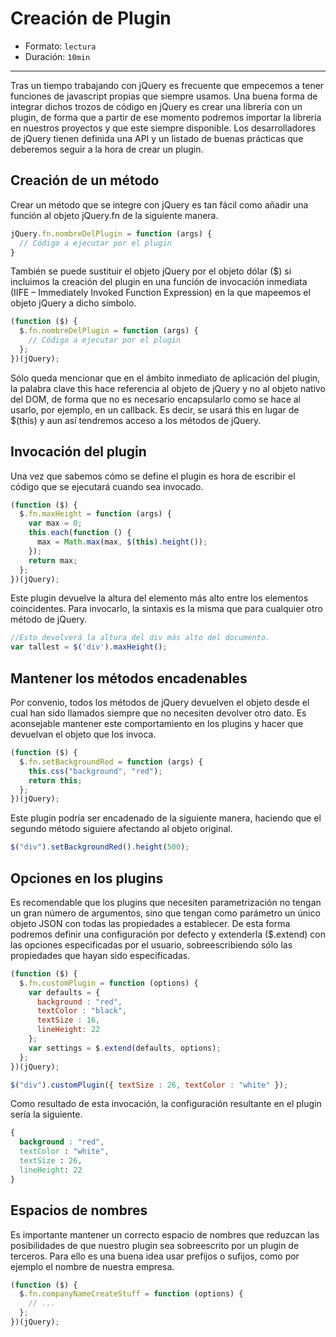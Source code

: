 # Creación de Plugin

* Formato: `lectura`
* Duración: `10min`

***

Tras un tiempo trabajando con jQuery es frecuente que empecemos a tener
funciones de javascript propias que siempre usamos.
Una buena forma de integrar dichos trozos de código en jQuery es crear una
librería con un plugin, de forma que a partir de ese momento podremos importar
la librería en nuestros proyectos y que este siempre disponible.
Los desarrolladores de jQuery tienen definida una API y un listado de buenas
prácticas que deberemos seguir a la hora de crear un plugin.

## Creación de un método

Crear un método que se integre con jQuery es tan fácil como añadir una función
al objeto jQuery.fn de la siguiente manera.

```js
jQuery.fn.nombreDelPlugin = function (args) {
  // Código a ejecutar por el plugin
}
```

También se puede sustituir el objeto jQuery por el objeto dólar ($) si
incluimos la creación del plugin en una función de invocación inmediata (IIFE
– Immediately Invoked Function Expression) en la que mapeemos el objeto jQuery
a dicho símbolo.

```js
(function ($) {
  $.fn.nombreDelPlugin = function (args) {
    // Código a ejecutar por el plugin
  };
})(jQuery);
```

Sólo queda mencionar que en el ámbito inmediato de aplicación del plugin, la
palabra clave this hace referencia al objeto de jQuery y no al objeto nativo
del DOM, de forma que no es necesario encapsularlo como se hace al usarlo, por
ejemplo, en un callback. Es decir, se usará this en lugar de $(this) y aun así
tendremos acceso a los métodos de jQuery.

## Invocación del plugin

Una vez que sabemos cómo se define el plugin es hora de escribir el código que
se ejecutará cuando sea invocado.

```js
(function ($) {
  $.fn.maxHeight = function (args) {
    var max = 0;
    this.each(function () {
      max = Math.max(max, $(this).height());
    });
    return max;
  };
})(jQuery);
```

Este plugin devuelve la altura del elemento más alto entre los elementos
coincidentes.
Para invocarlo, la sintaxis es la misma que para cualquier otro método de
jQuery.

```js
//Esto devolverá la altura del div más alto del documento.
var tallest = $('div').maxHeight();
```

## Mantener los métodos encadenables

Por convenio, todos los métodos de jQuery devuelven el objeto desde el cual
han sido llamados siempre que no necesiten devolver otro dato. Es aconsejable
mantener este comportamiento en los plugins y hacer que devuelvan el objeto
que los invoca.

```js
(function ($) {
  $.fn.setBackgroundRed = function (args) {
    this.css("background", "red");
    return this;
  };
})(jQuery);
```

Este plugin podría ser encadenado de la siguiente manera, haciendo que el
segundo método siguiere afectando al objeto original.

```js
$("div").setBackgroundRed().height(500);
```

## Opciones en los plugins

Es recomendable que los plugins que necesiten parametrización no tengan un
gran número de argumentos, sino que tengan como parámetro un único objeto JSON
con todas las propiedades a establecer. De esta forma podremos definir una
configuración por defecto y extenderla ($.extend) con las opciones
especificadas por el usuario, sobreescribiendo sólo las propiedades que hayan
sido especificadas.

```js
(function ($) {
  $.fn.customPlugin = function (options) {
    var defaults = {
      background : "red",
      textColor : "black",
      textSize : 16,
      lineHeight: 22
    };
    var settings = $.extend(defaults, options);
  };
})(jQuery);

$("div").customPlugin({ textSize : 26, textColor : "white" });
```

Como resultado de esta invocación, la configuración resultante en el plugin
sería la siguiente.

```css
{
  background : "red",
  textColor : "white",
  textSize : 26,
  lineHeight: 22
}
```

## Espacios de nombres

Es importante mantener un correcto espacio de nombres que reduzcan las
posibilidades de que nuestro plugin sea sobreescrito por un plugin de terceros.
Para ello es una buena idea usar prefijos o sufijos, como por ejemplo el
nombre de nuestra empresa.

```js
(function ($) {
  $.fn.companyNameCreateStuff = function (options) {
    // ...
  };
})(jQuery);
```
